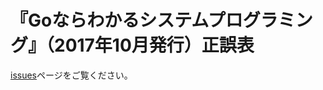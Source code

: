 # 『Goならわかるシステムプログラミング』（2017年10月発行）正誤表

[issues](https://github.com/LambdaNote/errata-gosyspro-1-1/issues)ページをご覧ください。
